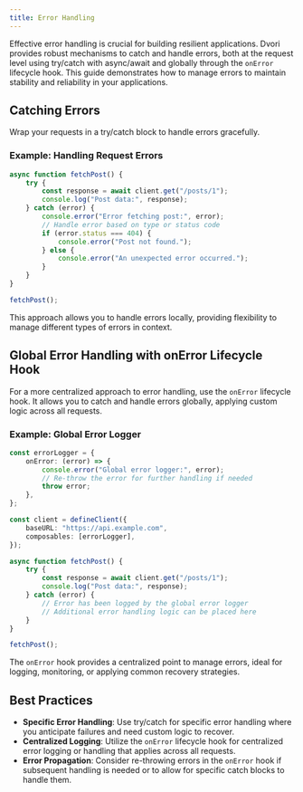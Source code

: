 ```yaml
---
title: Error Handling
---
```


Effective error handling is crucial for building resilient applications. Dvori provides robust mechanisms to catch and handle errors, both at the request level using try/catch with async/await and globally through the `onError` lifecycle hook. This guide demonstrates how to manage errors to maintain stability and reliability in your applications.

## Catching Errors

Wrap your requests in a try/catch block to handle errors gracefully.

### Example: Handling Request Errors

```typescript
async function fetchPost() {
    try {
        const response = await client.get("/posts/1");
        console.log("Post data:", response);
    } catch (error) {
        console.error("Error fetching post:", error);
        // Handle error based on type or status code
        if (error.status === 404) {
            console.error("Post not found.");
        } else {
            console.error("An unexpected error occurred.");
        }
    }
}

fetchPost();
```

This approach allows you to handle errors locally, providing flexibility to manage different types of errors in context.

## Global Error Handling with onError Lifecycle Hook

For a more centralized approach to error handling, use the `onError` lifecycle hook. It allows you to catch and handle errors globally, applying custom logic across all requests.

### Example: Global Error Logger

```typescript
const errorLogger = {
    onError: (error) => {
        console.error("Global error logger:", error);
        // Re-throw the error for further handling if needed
        throw error;
    },
};

const client = defineClient({
    baseURL: "https://api.example.com",
    composables: [errorLogger],
});

async function fetchPost() {
    try {
        const response = await client.get("/posts/1");
        console.log("Post data:", response);
    } catch (error) {
        // Error has been logged by the global error logger
        // Additional error handling logic can be placed here
    }
}

fetchPost();
```

The `onError` hook provides a centralized point to manage errors, ideal for logging, monitoring, or applying common recovery strategies.

## Best Practices

-   **Specific Error Handling**: Use try/catch for specific error handling where you anticipate failures and need custom logic to recover.
-   **Centralized Logging**: Utilize the `onError` lifecycle hook for centralized error logging or handling that applies across all requests.
-   **Error Propagation**: Consider re-throwing errors in the `onError` hook if subsequent handling is needed or to allow for specific catch blocks to handle them.
